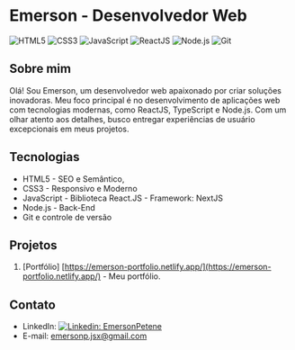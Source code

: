 # Emerson - Desenvolvedor Web

<p>
    <img class="icon" src="https://skillicons.dev/icons?i=html" alt="HTML5" title="HTML5">
    <img class="icon" src="https://skillicons.dev/icons?i=css" alt="CSS3" title="CSS3">
    <img class="icon" src="https://skillicons.dev/icons?i=js" alt="JavaScript" title="JavaScript">
    <img class="icon" src="https://skillicons.dev/icons?i=react" alt="ReactJS" title="ReactJS">
    <img class="icon" src="https://skillicons.dev/icons?i=nodejs" alt="Node.js" title="Node.js">
    <img class="icon" src="https://skillicons.dev/icons?i=git" alt="Git" title="Git">
</p>

## Sobre mim
Olá! Sou Emerson, um desenvolvedor web apaixonado por criar soluções inovadoras. Meu foco principal é no desenvolvimento de aplicações web com tecnologias modernas, como ReactJS, TypeScript e Node.js. Com um olhar atento aos detalhes, busco entregar experiências de usuário excepcionais em meus projetos.

## Tecnologias

- HTML5 - SEO e Semântico,
- CSS3 - Responsivo e Moderno
- JavaScript - Biblioteca React.JS - Framework: NextJS
- Node.js - Back-End
- Git e controle de versão

## Projetos

1. [Portfólio] [https://emerson-portfolio.netlify.app/](https://emerson-portfolio.netlify.app/) - Meu portfólio.

## Contato

- LinkedIn: [![Linkedin: EmersonPetene](https://img.shields.io/badge/-EmersonPetene-blue?style=flat-square&logo=Linkedin&logoColor=white&link=https://www.linkedin.com/in/emersonpetene/)](https://www.linkedin.com/in/emersonpetene/)
- E-mail: emersonp.jsx@gmail.com
